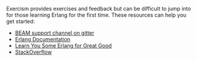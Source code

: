 Exercism provides exercises and feedback but can be difficult to jump into for those learning Erlang for the first time. These resources can help you get started:

* [BEAM support channel on gitter](https://gitter.im/exercism/xerlang)
* [Erlang Documentation](http://www.erlang.org/doc.html)
* [Learn You Some Erlang for Great Good](http://learnyousomeerlang.com)
* [StackOverflow](http://stackoverflow.com/)
